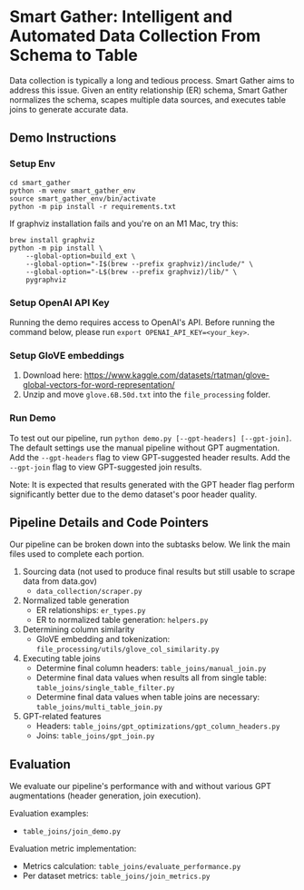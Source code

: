 # Smart Gather: Intelligent and Automated Data Collection From Schema to Table

Data collection is typically a long and tedious process. Smart Gather aims to address this issue.  Given an entity relationship (ER) schema, Smart Gather normalizes the schema, scapes multiple data sources, and executes table joins to generate accurate data.

## Demo Instructions

### Setup Env
```
cd smart_gather
python -m venv smart_gather_env
source smart_gather_env/bin/activate
python -m pip install -r requirements.txt
```
If graphviz installation fails and you're on an M1 Mac, try this:
```
brew install graphviz
python -m pip install \
    --global-option=build_ext \
    --global-option="-I$(brew --prefix graphviz)/include/" \
    --global-option="-L$(brew --prefix graphviz)/lib/" \
    pygraphviz
```

### Setup OpenAI API Key
Running the demo requires access to OpenAI's API.  Before running the command below, please run `export OPENAI_API_KEY=<your_key>`.

### Setup GloVE embeddings
1. Download here: https://www.kaggle.com/datasets/rtatman/glove-global-vectors-for-word-representation/
2. Unzip and move `glove.6B.50d.txt` into the `file_processing` folder.

### Run Demo
To test out our pipeline, run `python demo.py [--gpt-headers] [--gpt-join]`. The default settings use the manual pipeline without GPT augmentation. Add the `--gpt-headers` flag to view GPT-suggested header results. Add the `--gpt-join` flag to view GPT-suggested join results.

Note: It is expected that results generated with the GPT header flag perform significantly better due to the demo dataset's poor header quality.

## Pipeline Details and Code Pointers
Our pipeline can be broken down into the subtasks below.  We link the main files used to complete each portion.
1. Sourcing data (not used to produce final results but still usable to scrape data from data.gov)
   - `data_collection/scraper.py`
2. Normalized table generation
   - ER relationships: `er_types.py`
   - ER to normalized table generation: `helpers.py`
3. Determining column similarity
   - GloVE embedding and tokenization: `file_processing/utils/glove_col_similarity.py`
4. Executing table joins
   - Determine final column headers: `table_joins/manual_join.py`
   - Determine final data values when results all from single table: `table_joins/single_table_filter.py`
   - Determine final data values when table joins are necessary: `table_joins/multi_table_join.py`
5. GPT-related features
   - Headers: `table_joins/gpt_optimizations/gpt_column_headers.py`
   - Joins: `table_joins/gpt_join.py`

## Evaluation
We evaluate our pipeline's performance with and without various GPT augmentations (header generation, join execution).

Evaluation examples:
  - `table_joins/join_demo.py`

Evaluation metric implementation:
  - Metrics calculation: `table_joins/evaluate_performance.py`
  - Per dataset metrics: `table_joins/join_metrics.py`
